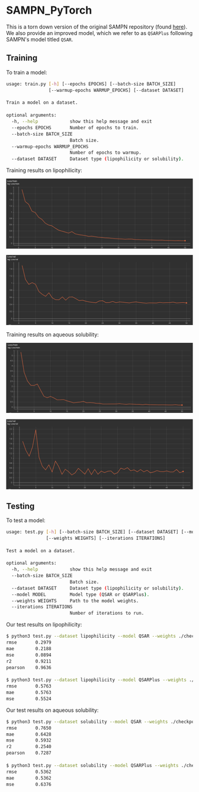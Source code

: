 # SAMPN_PyTorch

This is a torn down version of the original SAMPN repository (found [here](https://github.com/tbwxmu/SAMPN)). We also provide an improved model, which we refer to as `QSARPlus` following SAMPN's model titled `QSAR`.

## Training
To train a model:
```bash
usage: train.py [-h] [--epochs EPOCHS] [--batch-size BATCH_SIZE]
                [--warmup-epochs WARMUP_EPOCHS] [--dataset DATASET]

Train a model on a dataset.

optional arguments:
  -h, --help            show this help message and exit
  --epochs EPOCHS       Number of epochs to train.
  --batch-size BATCH_SIZE
                        Batch size.
  --warmup-epochs WARMUP_EPOCHS
                        Number of epochs to warmup.
  --dataset DATASET     Dataset type (lipophilicity or solubility).
```

Training results on lipophilicity:

![](./screenshots/sampn_lipophilicity_train_loss.png)

![](./screenshots/sampn_lipophilicity_val_loss.png)

Training results on aqueous solubility:

![](./screenshots/sampn_solubility_train_loss.png)

![](./screenshots/sampn_solubility_val_loss.png)

## Testing
To test a model:
```bash
usage: test.py [-h] [--batch-size BATCH_SIZE] [--dataset DATASET] [--model MODEL]
               [--weights WEIGHTS] [--iterations ITERATIONS]

Test a model on a dataset.

optional arguments:
  -h, --help            show this help message and exit
  --batch-size BATCH_SIZE
                        Batch size.
  --dataset DATASET     Dataset type (lipophilicity or solubility).
  --model MODEL         Model type (QSAR or QSARPlus).
  --weights WEIGHTS     Path to the model weights.
  --iterations ITERATIONS
                        Number of iterations to run.
```

Our test results on lipophilicity:

```bash
$ python3 test.py --dataset lipophilicity --model QSAR --weights ./checkpoint/lipophilicity/QSAR_state_dict.pt
rmse       0.2979
mae        0.2188
mse        0.0894
r2         0.9211
pearson    0.9636

$ python3 test.py --dataset lipophilicity --model QSARPlus --weights ./checkpoint/lipophilicity/QSARPlus_state_dict.pt
rmse       0.5763
mae        0.5763
mse        0.5524
```

Our test results on aqueous solubility:
```bash
$ python3 test.py --dataset solubility --model QSAR --weights ./checkpoint/solubility/QSAR_state_dict.pt
rmse       0.7650
mae        0.6428
mse        0.5932
r2         0.2540
pearson    0.7287

$ python3 test.py --dataset solubility --model QSARPlus --weights ./checkpoint/solubility/QSARPlus_state_dict.pt
rmse       0.5362
mae        0.5362
mse        0.6376
```